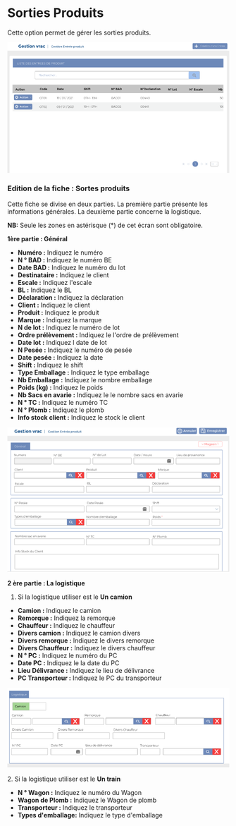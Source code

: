 # Sorties Produits

Cette option permet de gérer les sorties produits.

![](../../.gitbook/assets/1.PNG)

### **Edition de la fiche : Sortes produits**

Cette fiche se divise en deux parties. La première partie présente les informations générales. La deuxième partie concerne la logistique.

**NB:** Seule les zones en astérisque (\*) de cet écran sont obligatoire.

**1ère partie : Général**

* **Numéro :** Indiquez le numéro
* **N ° BAD :** Indiquez le numéro BE
* **Date BAD :** Indiquez le numéro du lot
* **Destinataire :**  Indiquez le client&#x20;
* **Escale :** Indiquez l'escale
* **BL :** Indiquez le BL
* **Déclaration :** Indiquez la déclaration
* **Client :** Indiquez le client
* **Produit :** Indiquez le produit
* **Marque :** Indiquez la marque
* **N de lot :** Indiquez le numéro de lot
* **Ordre prélèvement :** Indiquez le l'ordre de prélèvement&#x20;
* **Date lot :** Indiquez l date de lot
* **N Pesée :** Indiquez le numéro de pesée&#x20;
* **Date pesée :** Indiquez la date
* **Shift :** Indiquez le shift
* **Type Emballage :** Indiquez le type emballage
* **Nb Emballage :** Indiquez le nombre emballage&#x20;
* **Poids (kg) :** Indiquez le poids
* **Nb Sacs en avarie :** Indiquez le le nombre sacs en avarie
* **N ° TC :** Indiquez le numéro TC
* **N ° Plomb :** Indiquez le plomb
* **Info stock client :** Indiquez le stock le client

![](../../.gitbook/assets/2.PNG)

**2 ère partie : La logistique**

1. Si la logistique utiliser est le **Un camion**&#x20;

* **Camion :** Indiquez le camion
* **Remorque :** Indiquez la remorque
* **Chauffeur :** Indiquez le chauffeur&#x20;
* **Divers camion :** Indiquez le camion divers
* **Divers remorque :** Indiquez le divers remorque
* **Divers Chauffeur :** Indiquez le divers chauffeur
* **N ° PC :** Indiquez le numéro du PC
* **Date PC :** Indiquez le la date du PC
* **Lieu Délivrance :** Indiquez le  lieu de délivrance&#x20;
* **PC Transporteur :** Indiquez le PC du transporteur

![](../../.gitbook/assets/2.1.PNG)

&#x20;    2\. Si la logistique utiliser est le **Un train**&#x20;

* **N ° Wagon :** Indiquez le numéro du Wagon
* **Wagon de Plomb :** Indiquez le Wagon de plomb
* **Transporteur :** Indiquez le transporteur&#x20;
* **Types d'emballage:** Indiquez le type d'emballage&#x20;
